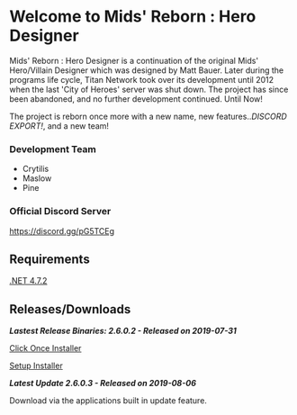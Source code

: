 # Welcome to Mids' Reborn : Hero Designer
Mids' Reborn : Hero Designer is a continuation of the original Mids' Hero/Villain Designer which was designed by Matt Bauer. Later during the programs life cycle, Titan Network took over its development until 2012 when the last 'City of Heroes' server was shut down. The project has since been abandoned, and no further development continued. Until Now!

The project is reborn once more with a new name, new features..*DISCORD EXPORT!*, and a new team!

### Development Team
- Crytilis
- Maslow
- Pine

### Official Discord Server
https://discord.gg/pG5TCEg

## Requirements

[.NET 4.7.2](https://dotnet.microsoft.com/download/thank-you/net472)

## Releases/Downloads

**_Lastest Release Binaries: 2.6.0.2 - Released on 2019-07-31_**

[Click Once Installer](https://github.com/ImaginaryDevelopment/imaginary-hero-designer/tree/Release2.6.0.2)

[Setup Installer](https://midsreborn.com/download/MRB_Setup.exe)

**_Latest Update 2.6.0.3 - Released on 2019-08-06_**

Download via the applications built in update feature.
